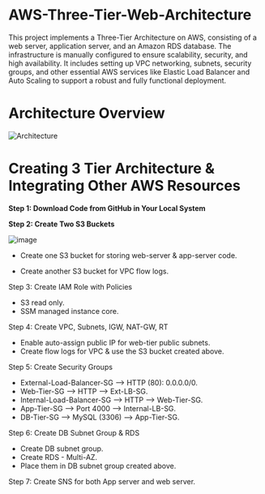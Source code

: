 # AWS-Three-Tier-Web-Architecture
This project implements a Three-Tier Architecture on AWS, consisting of a web server, application server, and an Amazon RDS database. The infrastructure is manually configured to ensure scalability, security, and high availability. It includes setting up VPC networking, subnets, security groups, and other essential AWS services like Elastic Load Balancer and Auto Scaling to support a robust and fully functional deployment.
# Architecture Overview
![Architecture](https://github.com/user-attachments/assets/f24552f9-2c5d-461c-8e95-56f24b38171c)

# Creating 3 Tier Architecture & Integrating Other AWS Resources
**Step 1: Download Code from GitHub in Your Local System**

**Step 2: Create Two S3 Buckets**<br>

![image](https://github.com/user-attachments/assets/fe1ad413-a610-4a06-bce3-8b572c4e4f65)

- Create one S3 bucket for storing web-server & app-server code.


- Create another S3 bucket for VPC flow logs.


Step 3: Create IAM Role with Policies<br>
- S3 read only.
- SSM managed instance core.

Step 4: Create VPC, Subnets, IGW, NAT-GW, RT<br>
- Enable auto-assign public IP for web-tier public subnets.
- Create flow logs for VPC & use the S3 bucket created above.

Step 5: Create Security Groups<br>
- External-Load-Balancer-SG --> HTTP (80): 0.0.0.0/0.
- Web-Tier-SG --> HTTP --> Ext-LB-SG.
- Internal-Load-Balancer-SG --> HTTP --> Web-Tier-SG.
- App-Tier-SG --> Port 4000 --> Internal-LB-SG.
- DB-Tier-SG --> MySQL (3306) --> App-Tier-SG.

Step 6: Create DB Subnet Group & RDS<br>
- Create DB subnet group.
- Create RDS - Multi-AZ.
- Place them in DB subnet group created above.

Step 7: Create SNS for both App server and web server.<br>
